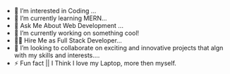 
- 👀 I’m interested in Coding ...
- 🌱 I’m currently learning  MERN...
- 💞️ Ask Me About Web Development ...
- 🔭 I’m currently working on something cool!
- 👨‍💻 Hire Me as Full Stack Developer...
- 💞️ I’m looking to collaborate on exciting and innovative projects that algn with my skills and interests....
- ⚡ Fun fact || I Think I love my Laptop, more then myself.

<!---
psah0528/psah0528 is a ✨ special ✨ repository because its `README.md` (this file) appears on your GitHub profile.
You can click the Preview link to take a look at your changes.
--->
